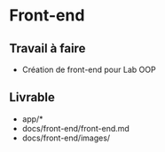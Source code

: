 # Front-end

## Travail à faire

- Création de front-end pour Lab OOP

## Livrable


- app/*
- docs/front-end/front-end.md
- docs/front-end/images/

